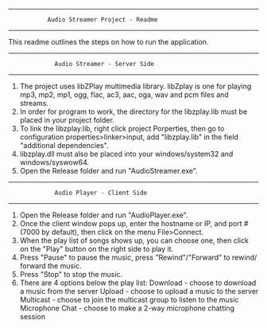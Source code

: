 ---------------------------------------------------------------
               Audio Streamer Project - Readme
---------------------------------------------------------------

This readme outlines the steps on how to run the application.

---------------------------------------------------------------
                 Audio Streamer - Server Side
---------------------------------------------------------------
1. The project uses libZPlay multimedia library. libZplay is one 
   for playing mp3, mp2, mp1, ogg, flac, ac3, aac, oga, wav and 
   pcm files and streams. 
2. In order for program to work, the directory for the libzplay.lib
   must be placed in your project folder. 
3. To link the libzplay.lib, right click project Porperties, then 
   go to configuration properties>linker>input, add "libzplay.lib"
   in the field "additional dependencies". 
4. libzplay.dll must also be placed into your windows/system32 and
   windows/syswow64.
5. Open the Release folder and run "AudioStreamer.exe".

---------------------------------------------------------------
                 Audio Player - Client Side
---------------------------------------------------------------
1. Open the Release folder and run "AudioPlayer.exe".
2. Once the client window pops up, enter the hostname or IP, and 
   port # (7000 by default), then click on the menu File>Connect.
3. When the play list of songs shows up, you can choose one, then click
   on the "Play" button on the right side to play it.
4. Press "Pause" to pause the music, press "Rewind"/"Forward" to rewind/
   forward the music.
5. Press "Stop" to stop the music.
6. There are 4 options below the play list: 
   Download - choose to download a music from the server
   Upload - choose to upload a music to the server
   Multicast - choose to join the multicast group to listen to the music
   Microphone Chat - choose to make a 2-way microphone chatting session